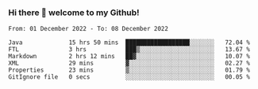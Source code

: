 ### Hi there 👋 welcome to my Github! 

<!--START_SECTION:waka-->

```text
From: 01 December 2022 - To: 08 December 2022

Java             15 hrs 50 mins  ██████████████████░░░░░░░   72.04 %
FTL              3 hrs           ███▒░░░░░░░░░░░░░░░░░░░░░   13.67 %
Markdown         2 hrs 12 mins   ██▓░░░░░░░░░░░░░░░░░░░░░░   10.07 %
XML              29 mins         ▓░░░░░░░░░░░░░░░░░░░░░░░░   02.27 %
Properties       23 mins         ▒░░░░░░░░░░░░░░░░░░░░░░░░   01.79 %
GitIgnore file   0 secs          ░░░░░░░░░░░░░░░░░░░░░░░░░   00.05 %
```

<!--END_SECTION:waka-->
